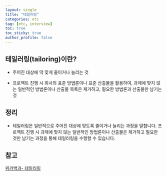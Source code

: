 ```yaml
---
layout: single
title: "테일러링"
categories: etc
tag: [etc, interview]
toc: true
toc_sticky: true
author_profile: false
---
```

## 테일러링(tailoring)이란?

* 주어진 대상에 딱 맞게 줄이거나 늘리는 것

* 프로젝트 진행 시 회사의 표준 방법론이나 표준 산출물을 활용하여, 과제에 맞지 않는 일반적인 방법론이나 산출물 목록은 제거하고, 필요한 방법론과 산출물만 남기는 것



## 정리

* 테일러링은 일반적으로 주어진 대상에 맞도록 줄이거나 늘리는 과정을 말합니다. 프로젝트 진행 시 과제에 맞지 않는 일반적인 방법론이나 산출물은 제거하고 필요한 것만 남기는 과정을 통해 테일러링을 수행할 수 있습니다.



## 참고

<a href="https://ko.wikipedia.org/wiki/%ED%85%8C%EC%9D%BC%EB%9F%AC%EB%A7%81" target="_blank">위키백과- 테일러링</a>
